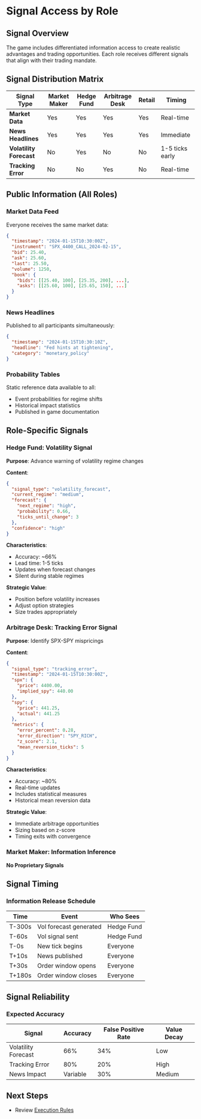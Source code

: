# Signal Access by Role

## Signal Overview

The game includes differentiated information access to create realistic advantages and trading opportunities. Each role receives different signals that align with their trading mandate.

## Signal Distribution Matrix

| Signal Type             | Market Maker | Hedge Fund | Arbitrage Desk | Retail | Timing          |
| ----------------------- | ------------ | ---------- | -------------- | ------ | --------------- |
| **Market Data**         | Yes          | Yes        | Yes            | Yes    | Real-time       |
| **News Headlines**      | Yes          | Yes        | Yes            | Yes    | Immediate       |
| **Volatility Forecast** | No           | Yes        | No             | No     | 1-5 ticks early |
| **Tracking Error**      | No           | No         | Yes            | No     | Real-time       |

## Public Information (All Roles)

### Market Data Feed

Everyone receives the same market data:
```json
{
  "timestamp": "2024-01-15T10:30:00Z",
  "instrument": "SPX_4400_CALL_2024-02-15",
  "bid": 25.40,
  "ask": 25.60,
  "last": 25.50,
  "volume": 1250,
  "book": {
    "bids": [[25.40, 100], [25.35, 200], ...],
    "asks": [[25.60, 100], [25.65, 150], ...]
  }
}
```

### News Headlines

Published to all participants simultaneously:
```json
{
  "timestamp": "2024-01-15T10:30:10Z",
  "headline": "Fed hints at tightening",
  "category": "monetary_policy"
}
```

### Probability Tables

Static reference data available to all:

- Event probabilities for regime shifts
- Historical impact statistics
- Published in game documentation

## Role-Specific Signals

### Hedge Fund: Volatility Signal

**Purpose**: Advance warning of volatility regime changes

**Content**:
```json
{
  "signal_type": "volatility_forecast",
  "current_regime": "medium",
  "forecast": {
    "next_regime": "high",
    "probability": 0.66,
    "ticks_until_change": 3
  },
  "confidence": "high"
}
```

**Characteristics**:

- Accuracy: ~66%
- Lead time: 1-5 ticks
- Updates when forecast changes
- Silent during stable regimes

**Strategic Value**:

- Position before volatility increases
- Adjust option strategies
- Size trades appropriately

### Arbitrage Desk: Tracking Error Signal

**Purpose**: Identify SPX-SPY mispricings

**Content**:
```json
{
  "signal_type": "tracking_error",
  "timestamp": "2024-01-15T10:30:00Z",
  "spx": {
    "price": 4400.00,
    "implied_spy": 440.00
  },
  "spy": {
    "price": 441.25,
    "actual": 441.25
  },
  "metrics": {
    "error_percent": 0.28,
    "error_direction": "SPY_RICH",
    "z_score": 2.1,
    "mean_reversion_ticks": 5
  }
}
```

**Characteristics**:

- Accuracy: ~80%
- Real-time updates
- Includes statistical measures
- Historical mean reversion data

**Strategic Value**:

- Immediate arbitrage opportunities
- Sizing based on z-score
- Timing exits with convergence

### Market Maker: Information Inference

**No Proprietary Signals**

## Signal Timing

### Information Release Schedule

| Time   | Event                  | Who Sees   |
| ------ | ---------------------- | ---------- |
| T-300s | Vol forecast generated | Hedge Fund |
| T-60s  | Vol signal sent        | Hedge Fund |
| T-0s   | New tick begins        | Everyone   |
| T+10s  | News published         | Everyone   |
| T+30s  | Order window opens     | Everyone   |
| T+180s | Order window closes    | Everyone   |

## Signal Reliability

### Expected Accuracy

| Signal              | Accuracy | False Positive Rate | Value Decay |
| ------------------- | -------- | ------------------- | ----------- |
| Volatility Forecast | 66%      | 34%                 | Low         |
| Tracking Error      | 80%      | 20%                 | High        |
| News Impact         | Variable | 30%                 | Medium      |

## Next Steps

- Review [Execution Rules](execution-rules.md)
